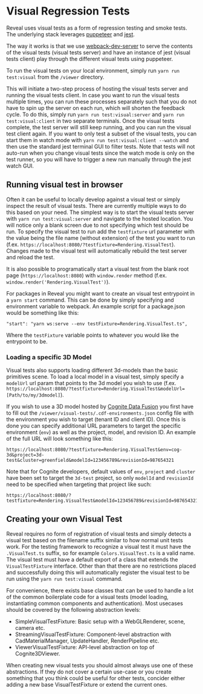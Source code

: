 # Visual Regression Tests

Reveal uses visual tests as a form of regression testing and smoke tests.
The underlying stack leverages [puppeteer](https://www.npmjs.com/package/puppeteer) and [jest](https://www.npmjs.com/package/jest). 

The way it works is that we use [webpack-dev-server](https://www.npmjs.com/package/webpack-dev-server) to serve the contents of the visual tests (visual tests server) and have an instance of jest (visual tests client) play through the different visual tests using puppeteer.

To run the visual tests on your local environment, simply run `yarn run test:visual` from the `/viewer` directory.

This will initiate a two-step process of hosting the visual tests server and running the visual tests client.
In case you want to run the visual tests multiple times, you can run these processes separately such that you do not have to spin up the server on each run, which will shorten the feedback cycle. To do this, simply run `yarn run test:visual:server` and `yarn run test:visual:client` in two separate terminals. Once the visual tests complete, the test server will still keep running, and you can run the visual test client again. If you want to only test a subset of the visual tests, you can start them in watch mode with `yarn run test:visual:client --watch` and then use the standard jest terminal GUI to filter tests. Note that tests will not auto-run when you change visual tests since the watch mode is only on the test runner, so you will have to trigger a new run manually through the jest watch GUI.


## Running visual test in browser
Often it can be useful to locally develop against a visual test or simply inspect the result of visual tests.
There are currently multiple ways to do this based on your need.
The simplest way is to start the visual tests server with `yarn run test:visual:server` and navigate to the hosted location.
You will notice only a blank screen due to not specifying which test should be run.
To specify the visual test to run add the `testfixture` url parameter with the value being the file name (without extension) of the test you want to run (f.ex. `https://localhost:8080/?testfixture=Rendering.VisualTest`).
Changes made to the visual test will automatically rebuild the test server and reload the test.

It is also possible to programatically start a visual test from the blank root page (`https://localhost:8080`) with `window.render` method (f.ex. `window.render('Rendering.VisualTest')`).

For packages in Reveal you might want to create an visual test entrypoint in a `yarn start` command.
This can be done by simply specifying and environment variable to webpack.
An example script for a package.json would be something like this:
```
"start": "yarn ws:serve --env testFixture=Rendering.VisualTest.ts", 
```
Where the `testFixture` variable points to whatever you would like the entrypoint to be.

### Loading a specific 3D Model

Visual tests also supports loading different 3d-models than the basic primitives scene.
To load a local model in a visual test, simply specify a `modelUrl` url param that points to the 3d model you wish to use (f.ex. `https://localhost:8080/?testfixture=Rendering.VisualTest&modelUrl=[Path/to/my/3dmodel]`).

If you wish to use a 3D model hosted by [Cognite Data Fusion](https://www.cognite.com/en/product/cognite_data_fusion_industrial_dataops_platform) you first have to fill out the `/viewer/visual-tests/.cdf-environments.json` config file with the environment you wish to target (tenant ID and client ID).
Once this is done you can specify additional URL parameters to target the specific environment (`env`) as well as the project, model, and revision ID. An example of the full URL will look something like this:

```
https://localhost:8080/?testfixture=Rendering.VisualTest&env=cog-3d&project=3d-test&cluster=greenfield&modelId=123456789&revisionId=987654321
```
Note that for Cognite developers, default values of `env`, `project` and `cluster` have been set to target the `3d-test` project, so only `modelId` and `revisionId` need to be specified when targeting that project like such:
 ```
https://localhost:8080/?testfixture=Rendering.VisualTest&modelId=123456789&revisionId=987654321
```

## Creating your own Visual Test
Reveal requires no form of registration of visual tests and simply detects a visual test based on the filename suffix similar to how normal unit tests work.
For the testing framework to recognize a visual test it must have the `.VisualTest.ts` suffix, so for example `Colors.VisualTest.ts` is a valid name.
The visual test must have a default export of a class that extends the `VisualTestFixture` interface.
Other than that there are no restrictions placed and successfully doing this will automatically register the visual test to be run using the `yarn run test:visual` command.

For convenience, there exists base classes that can be used to handle a lot of the common boilerplate code for a visual tests (model loading, instantiating common components and authentication).
Most usecases should be covered by the following abstraction levels:
- SimpleVisualTestFixture: Basic setup with a WebGLRenderer, scene, camera etc.
- StreamingVisualTestFixture: Component-level abstraction with CadMaterialManager, UpdateHandler, RenderPipeline etc.
- ViewerVisualTestFixture: API-level abstraction on top of Cognite3DViewer.

When creating new visual tests you should almost always use one of these abstractions.
If they do not cover a certain use-case or you create something that you think could be useful for other tests, concider either adding a new base VisualTestFixture or extend the current ones.

